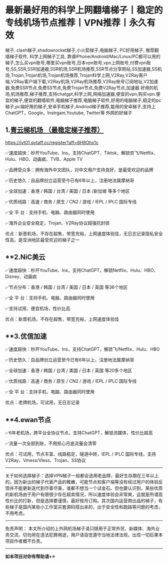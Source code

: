 # 最新最好用的科学上网翻墙梯子丨稳定的专线机场节点推荐丨VPN推荐丨永久有效

梯子, clash梯子,shadowrocket梯子,小火箭梯子,电脑梯子, PC好用梯子, 推荐翻墙梯子软件, 科学上网梯子工具, 靠谱iPhone/Android/Mac/Linux/PC都可以用的梯子,怎么买vpn账号,哪里买vpn账号,日本vpn账号,vpn上网账号,付费vpn账号,SS,SSR,SSR加速器,SSR机场,SSR机场推荐,SSR节点分享网站,SS加速器,SS机场,Trojan,Trojan机场,Trojan机场推荐,Trojan科学上网,V2Ray,V2Ray客户端,V2Ray客户端下载,V2Ray机场,V2Ray机场推荐,V2Ray账号订阅地址,V2加速器,免费SSR节点,免费SS节点,免费Trojan节点,免费V2Ray节点,加速器 好用的机场,机场推荐,梯子推荐,支持chatgpt,科学上网,网络加速器,便宜的vpn,购买vpn.便宜的梯子,便宜的翻墙软件,电脑梯子推荐,电脑梯子软件,好用的电脑梯子,稳定的pc梯子,pc端好用的梯子,安卓手机梯子,Andriod梯子推荐,能用的安卓梯子,支持上 ChatGPT，Google，Instrgam,Youtube, Twitter等 外网的好梯子

## **1.[青云梯机场 （最稳定梯子推荐）](https://ivt01.qytaff.cc/register?aff=8H8Ohx1c)** 

https://ivt01.qytaff.cc/register?aff=8H8Ohx1c

✅速度超快：秒开YouTube、Ins，支持ChatGPT、Tiktok，解锁奈飞/Netflix、Hulu、HBO、动画疯、TVB、Apple TV

✅品牌受众多：拥有海外中文团队，对中文用户支持良好，是最受欢迎的品牌

✅历史悠久：自品牌创立运营至今已有6年以上，注册地法属摩纳哥

✅全球加速：香港 / 韩国 / 台湾 / 美国 / 日本 /新加坡 等多个地区

✅优质线路：高速 / 商务 / 原生 / CN2 / 游戏 / IEPL / IPLC 国际专线

✅全 平 台：支持手机、电脑、路由器同时使用

✅海外企业安全稳定，Trojan、V2Ray协议超强抗封锁

优点：新晋机场，不存在超售，带宽充裕，上网速度体验佳，无日志记录隐私安全性高，是亚洲地区最受欢迎的梯子之一

## **2.NiC美云

✅速度超快：秒开YouTube、Ins，支持ChatGPT，解锁Netflix、Hulu、HBO、Disney、动画疯

✅节点分布：香港 / 韩国 / 台湾 / 美国 / 日本 / 英国 等36个地区

✅全 平 台：支持手机、电脑、路由器同时使用

✅支持试用、便宜机场，性价比高

优点：新晋机场，不存在超售，带宽充裕，上网速度体验佳

## **3.优信加速 

✅速度超快：秒开YouTube、Ins，支持ChatGPT，解锁飞/Netflix、Hulu、HBO

✅历史悠久：自品牌创立运营至今已有6年以上，注册地法属摩纳哥

✅全球加速：香港 / 韩国 / 台湾 / 美国 / 日本 / 英国 等20多个地区

✅优质线路：高速 / 商务 / 原生 / CN2 / 游戏 / IEPL / IPLC 国际专线

✅全 平 台：支持手机、电脑、路由器同时使用

优点：老牌机场，可试用，无日志记录

## **4.ewan节点 

✅6年老机场，跨平台全协议节点，支持ChatGPT，解锁流媒体，性价比超高

✅流量一次全部到账，不用担心月底流量会清零

优点：可试用，节点丰富、线路稳定，隧道中转，IEPL / IPLC 国际专线，支持V2Ray、Vmess/Vless、Trojan、SS协议

---

关于如何选择梯子：选择VPN梯子一般都会选用老品牌，最好生存期在三年以上的。因为新出的梯子代表产品的稚嫩，可能节点和客户端等没有经过用户的体验反馈并不能更新迭代到尽善尽美，谁都不想当一个试金石。但也要认识到，某些优质的新机场由于用户有限很少存在超卖情况，所以速度体验会非常爽，这就是所谓高性价比的打新，但是选择要谨慎，最好按月订购。其次国内运营商出品的梯子，有些梯子是国内某些小工作室买套源码搭出来的，出于安全性和跑路等问题的考虑，不用考虑。

---

免责声明： 本文所介绍的上外网机场梯子请只限用于正常外贸、新媒体、海外业务交流，切勿用在违法犯罪用途，用户请自觉遵守当地法律法规，出现一切后果本项目作者概不负责。

---


**如本项目对你有帮助请+⭐**
